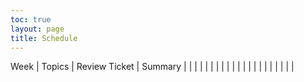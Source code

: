 ```yaml
---
toc: true
layout: page
title: Schedule
---
```

 Week | Topics | Review Ticket | Summary |
|  | []() | []() |  |
|  | []() | []() |  |
|  | []() | []() |  |
|  | []() | []() |  |